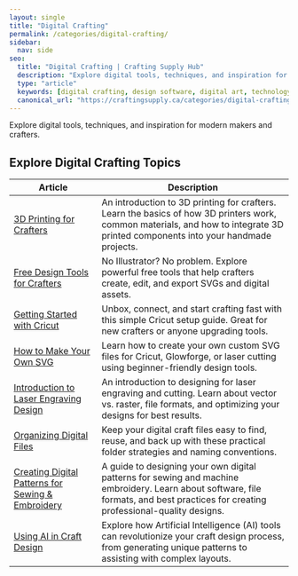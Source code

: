 ```yaml
---
layout: single
title: "Digital Crafting"
permalink: /categories/digital-crafting/
sidebar:
  nav: side
seo:
  title: "Digital Crafting | Crafting Supply Hub"
  description: "Explore digital tools, techniques, and inspiration for modern makers."
  type: "article"
  keywords: [digital crafting, design software, digital art, technology]
  canonical_url: "https://craftingsupply.ca/categories/digital-crafting/"
---
```

Explore digital tools, techniques, and inspiration for modern makers and crafters.

## Explore Digital Crafting Topics

| Article | Description |
|---|---|
| [3D Printing for Crafters](/digital-crafting/3d-printing-for-crafters/) | An introduction to 3D printing for crafters. Learn the basics of how 3D printers work, common materials, and how to integrate 3D printed components into your handmade projects. |
| [Free Design Tools for Crafters](/digital-crafting/free-design-tools-for-crafters/) | No Illustrator? No problem. Explore powerful free tools that help crafters create, edit, and export SVGs and digital assets. |
| [Getting Started with Cricut](/digital-crafting/getting-started-with-cricut/) | Unbox, connect, and start crafting fast with this simple Cricut setup guide. Great for new crafters or anyone upgrading tools. |
| [How to Make Your Own SVG](/digital-crafting/how-to-make-your-own-svg/) | Learn how to create your own custom SVG files for Cricut, Glowforge, or laser cutting using beginner-friendly design tools. |
| [Introduction to Laser Engraving Design](/digital-crafting/laser-engraving-design/) | An introduction to designing for laser engraving and cutting. Learn about vector vs. raster, file formats, and optimizing your designs for best results. |
| [Organizing Digital Files](/digital-crafting/organizing-digital-files/) | Keep your digital craft files easy to find, reuse, and back up with these practical folder strategies and naming conventions. |
| [Creating Digital Patterns for Sewing & Embroidery](/digital-crafting/digital-patterns-sewing-embroidery/) | A guide to designing your own digital patterns for sewing and machine embroidery. Learn about software, file formats, and best practices for creating professional-quality designs. |
| [Using AI in Craft Design](/digital-crafting/ai-in-craft-design/) | Explore how Artificial Intelligence (AI) tools can revolutionize your craft design process, from generating unique patterns to assisting with complex layouts. |
